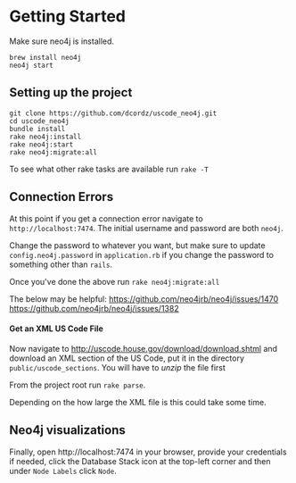 # Getting Started

Make sure neo4j is installed.
```
brew install neo4j
neo4j start
```

## Setting up the project
```
git clone https://github.com/dcordz/uscode_neo4j.git
cd uscode_neo4j
bundle install
rake neo4j:install
rake neo4j:start
rake neo4j:migrate:all
```

To see what other rake tasks are available run `rake -T`

## Connection Errors
At this point if you get a connection error navigate to `http://localhost:7474`.
The initial username and password are both `neo4j`.

Change the password to whatever you want, but make sure to update `config.neo4j.password` in `application.rb` if you change the password to something other than `rails`.

Once you've done the above run `rake neo4j:migrate:all`

The below may be helpful:
https://github.com/neo4jrb/neo4j/issues/1470
https://github.com/neo4jrb/neo4j/issues/1382

#### Get an XML US Code File
Now navigate to http://uscode.house.gov/download/download.shtml and download an XML section of the US Code, put it in the directory `public/uscode_sections`. You will have to *unzip* the file first

From the project root run `rake parse`.

Depending on the how large the XML file is this could take some time.

## Neo4j visualizations
Finally, open http://localhost:7474 in your browser, provide your credentials if needed, click the Database Stack icon at the top-left corner and then under `Node Labels` click `Node`.
